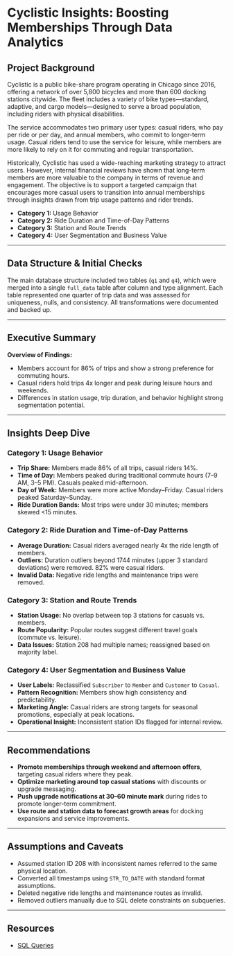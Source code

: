 # Cyclistic Insights: Boosting Memberships Through Data Analytics

## Project Background
Cyclistic is a public bike-share program operating in Chicago since 2016, offering a network of over 5,800 bicycles and more than 600 docking stations citywide. The fleet includes a variety of bike types—standard, adaptive, and cargo models—designed to serve a broad population, including riders with physical disabilities.

The service accommodates two primary user types: casual riders, who pay per ride or per day, and annual members, who commit to longer-term usage. Casual riders tend to use the service for leisure, while members are more likely to rely on it for commuting and regular transportation.

Historically, Cyclistic has used a wide-reaching marketing strategy to attract users. However, internal financial reviews have shown that long-term members are more valuable to the company in terms of revenue and engagement.  The objective is to support a targeted campaign that encourages more casual users to transition into annual memberships through insights drawn from trip usage patterns and rider trends.

- **Category 1:** Usage Behavior  
- **Category 2:** Ride Duration and Time-of-Day Patterns  
- **Category 3:** Station and Route Trends  
- **Category 4:** User Segmentation and Business Value

---

## Data Structure & Initial Checks

The main database structure included two tables (`q1` and `q4`), which were merged into a single `full_data` table after column and type alignment. Each table represented one quarter of trip data and was assessed for uniqueness, nulls, and consistency. All transformations were documented and backed up.

---

## Executive Summary

**Overview of Findings:**
- Members account for 86% of trips and show a strong preference for commuting hours.
- Casual riders hold trips 4x longer and peak during leisure hours and weekends.
- Differences in station usage, trip duration, and behavior highlight strong segmentation potential.

---

## Insights Deep Dive

### Category 1: Usage Behavior
- **Trip Share:** Members made 86% of all trips, casual riders 14%.
- **Time of Day:** Members peaked during traditional commute hours (7–9 AM, 3–5 PM). Casuals peaked mid-afternoon.
- **Day of Week:** Members were more active Monday–Friday. Casual riders peaked Saturday–Sunday.
- **Ride Duration Bands:** Most trips were under 30 minutes; members skewed <15 minutes.

### Category 2: Ride Duration and Time-of-Day Patterns
- **Average Duration:** Casual riders averaged nearly 4x the ride length of members.
- **Outliers:** Duration outliers beyond 1744 minutes (upper 3 standard deviations) were removed. 82% were casual riders.
- **Invalid Data:** Negative ride lengths and maintenance trips were removed.

### Category 3: Station and Route Trends
- **Station Usage:** No overlap between top 3 stations for casuals vs. members.
- **Route Popularity:** Popular routes suggest different travel goals (commute vs. leisure).
- **Data Issues:** Station 208 had multiple names; reassigned based on majority label.

### Category 4: User Segmentation and Business Value
- **User Labels:** Reclassified `Subscriber` to `Member` and `Customer` to `Casual`.
- **Pattern Recognition:** Members show high consistency and predictability.
- **Marketing Angle:** Casual riders are strong targets for seasonal promotions, especially at peak locations.
- **Operational Insight:** Inconsistent station IDs flagged for internal review.

---

## Recommendations

- **Promote memberships through weekend and afternoon offers**, targeting casual riders where they peak.
- **Optimize marketing around top casual stations** with discounts or upgrade messaging.
- **Push upgrade notifications at 30–60 minute mark** during rides to promote longer-term commitment.
- **Use route and station data to forecast growth areas** for docking expansions and service improvements.

---

## Assumptions and Caveats

- Assumed station ID 208 with inconsistent names referred to the same physical location.
- Converted all timestamps using `STR_TO_DATE` with standard format assumptions.
- Deleted negative ride lengths and maintenance routes as invalid.
- Removed outliers manually due to SQL delete constraints on subqueries.

---

## Resources
- [SQL Queries](SQL_Queries.md)


